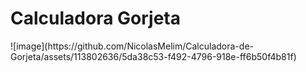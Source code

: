 <h1>Calculadora Gorjeta </h1>
![image](https://github.com/NicolasMelim/Calculadora-de-Gorjeta/assets/113802636/5da38c53-f492-4796-918e-ff6b50f4b81f)
